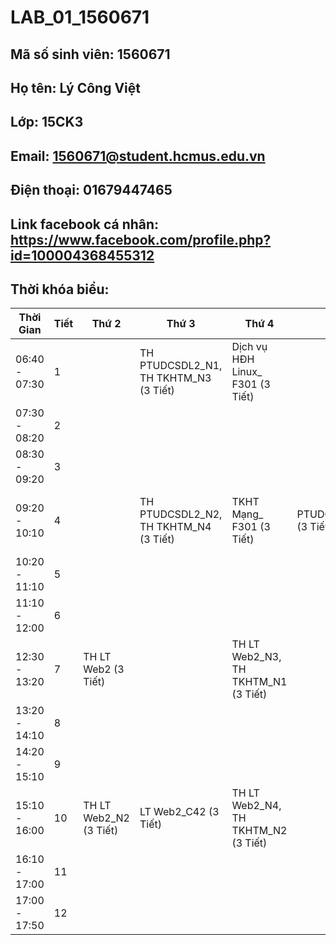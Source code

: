 # LAB_01_1560671
## Mã số sinh viên: 1560671  
## Họ tên: Lý Công Việt  
## Lớp: 15CK3
## Email: 1560671@student.hcmus.edu.vn  
## Điện thoại: 01679447465  
## Link facebook cá nhân: https://www.facebook.com/profile.php?id=100004368455312
## Thời khóa biểu:  
| Thời Gian 	| Tiết 	| Thứ 2                  	| Thứ 3                                 	| Thứ 4                               	| Thứ 5                  	| Thứ 6                             	| Thứ 7                                             	|
|-----------------	|------	|------------------------	|---------------------------------------	|-------------------------------------	|------------------------	|-----------------------------------	|---------------------------------------------------	|
| 06:40 - 07:30   	| 1    	|                        	| TH PTUDCSDL2_N1, TH TKHTM_N3 (3 Tiết) 	| Dịch vụ HĐH Linux_ F301 (3 Tiết)    	|                        	| Tư tưởng HCM_ C32 (3 Tiết)        	| TH PTUDCSDL2_N3, TH Dịch vụ HĐH Linux_N1 (3 Tiết) 	|
| 07:30 - 08:20   	| 2    	|                        	|                                       	|                                     	|                        	|                                   	|                                                   	|
| 08:30 - 09:20   	| 3    	|                        	|                                       	|                                     	|                        	|                                   	|                                                   	|
| 09:20 - 10:10   	| 4    	|                        	| TH PTUDCSDL2_N2, TH TKHTM_N4 (3 Tiết) 	| TKHT Mạng_ F301 (3 Tiết)            	| PTUDCSDL2_C32 (3 Tiết) 	| Pháp luật đại cương_ C32 (3 Tiết) 	| TH PTUDCSDL2_N4, TH Dịch vụ HĐH Linux_N2 (3 Tiết) 	|
| 10:20 - 11:10   	| 5    	|                        	|                                       	|                                     	|                        	|                                   	|                                                   	|
| 11:10 - 12:00   	| 6    	|                        	|                                       	|                                     	|                        	|                                   	|                                                   	|
| 12:30 - 13:20   	| 7    	| TH LT Web2 (3 Tiết)    	|                                       	| TH LT Web2_N3, TH TKHTM_N1 (3 Tiết) 	|                        	|                                   	| TH Dịch vụ HĐH Linux_N3 (3 Tiết)                  	|
| 13:20 - 14:10   	| 8    	|                        	|                                       	|                                     	|                        	|                                   	|                                                   	|
| 14:20 - 15:10   	| 9    	|                        	|                                       	|                                     	|                        	|                                   	|                                                   	|
| 15:10 - 16:00   	| 10   	| TH LT Web2_N2 (3 Tiết) 	| LT Web2_C42 (3 Tiết)                  	| TH LT Web2_N4, TH TKHTM_N2 (3 Tiết) 	|                        	|                                   	| TH Dịch vụ HĐH Linux_N4 (3 Tiết)                  	|
| 16:10 - 17:00   	| 11   	|                        	|                                       	|                                     	|                        	|                                   	|                                                   	|
| 17:00 - 17:50   	| 12   	|                        	|                                       	|                                     	|                        	|                                   	|                                                   	|
